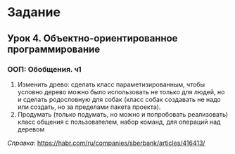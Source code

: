 # Задание
## Урок 4. Объектно-ориентированное программирование
### ООП: Обобщения. ч1

1. Изменить древо: сделать класс параметизированным, чтобы условно дерево можно было использовать не только для людей, но и сделать родословную для собак (класс собак создавать не надо или создать, но за пределами пакета проекта). 
2. Продумать (только подумать, но можно и попробовать реализовать) класс общения с пользователем, набор команд, для операций над деревом

*Справка*: https://habr.com/ru/companies/sberbank/articles/416413/


